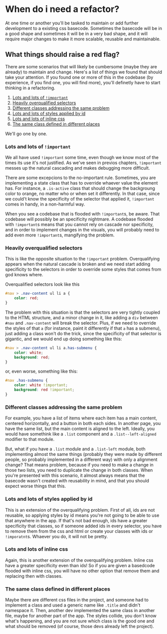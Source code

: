 # When do i need a refactor?

At one time or another you'll be tasked to maintain or add further development to a existing css basecode. Sometimes the basecode will be in a good shape and sometimes it will be in a very bad shape, and it will require major changes to make it more scalable, reusable and maintainable.

## What things should raise a red flag?

There are some scenarios that will likely be cumbersome (maybe they are already) to maintain and change. Here's a list of things we found that should take your attention. If you found one or more of this in the codebase (by experience, if you find one, you will find more), you'll definetly have to start thinking in a refactoring.

1. [Lots and lots of `!important`](#lots-and-lots-of-important)
2. [Heavily overqualified selectors](#heavily-overqualified-selectors)
3. [Different classes addressing the same problem](#different-classes-addressing-the-same-problem)
4. [Lots and lots of styles applied by id](#lots-and-lots-of-styles-applied-by-id)
5. [Lots and lots of inline css](#lots-and-lots-of-inline-css)
6. [The same class defined in different places](#the-same-class-defined-in-different-places)

We'll go one by one.

### Lots and lots of `!important`

We all have used `!important` some time, even though we know most of the times its use it's not justified. As we've seen in previos chapters, `!important` messes up the natural cascading and makes debugging more difficult.

There are some excepcions to the no-important rule. Sometimes, you are implementing a state class that has to override whaever value the element has. For instance, a `.is-active` class that should change the backgroung color to orange, no matter who or when set it differently. In that case, since we could't know the specificity of the selector that applied it, `!important` comes in handy, in a non-harmful way.

When you see a codebase that is flooded with `!important`s, be aware. That codebase will possibly be an specificity nightmare. A codebase flooded with `!important`s means that you cannot rely on cascade nor specificity, and in order to implement changes in the visuals, you will probably need to add even more `!important`s, mangifying the problem.

### Heavily overqualified selectors

This is like the opposite situation to the `!important` problem. Overqualifying appears when the natural cascade is broken and we need start adding specificity to the selectors in order to override some styles that comes from god knows where.

Overqualified selectors look like this

```css
#nav > .nav-content ul li a {
    color: red;
}
```

The problem with this situation is that the selectors are very tightly coupled to the HTML structure, and a minor change in it, like adding a `div` between `#nav` and `.nav-content` will break the selector. Plus, if we need to override the styles of that `a` (for instance, paint it differently if that `a` has a submenu), just adding a class won't do the trick, since the specificity of that selector is gigantic, and we would end up doing something like this:

```css
#nav > .nav-content ul li a.has-submenu {
    color: white;
    background: red;
}
```

or, even worse, something like this:

```css
#nav .has-submenu {
    color: white !important;
    background: red !important;
}
```

### Different classes addressing the same problem

For example, you have a list of items where each item has a main content, centered horizontally, and a button in both each sides. In another page, you have the same list, but the main content is aligned to the left. Ideally, you would have somethink like a `.list` component and a `.list--left-aligned` modifier to that module.

But, what if you have a `.list` module and a `.list-left` module, both implementing almost the same things (probably they were made by different people, so probably implemented in a different way) with only a alignment change? That means problem, because if you need to make a change in those two lists, you need to duplicate the change in both classes. When you're presented with this scenario, it almost always means that the basecode wasn't created with reusability in mind, and that you should expect worse things that this.

### Lots and lots of styles applied by id

This is an extension of the overqualifying problem. First of all, ids are not reusable, so applying styles by id means you're not going to be able to use that anywhere in the app. If that's not bad enough, ids have a greater specificity that classes, so if someone added ids in every selector, you have to remove them from the css and html or create your classes with ids or `!imporatnt`s. Whaever you do, it will not be pretty.

### Lots and lots of inline css

Again, this is another extension of the overqualifying problem. Inline css have a greater specificity even than ids! So if you are given a basedcode flooded with inline css, you will have no other option that remove them and replacing then with classes.

### The same class defined in different places

Maybe there are different css files in the project, and someone had to implement a class and used a generic name like `.title` and didn't namespace it. Then, another dev implemented the same class in another file, maybe for another part of the app. The styles collide, you don't know what's happening, and you are not sure which class is the good one and what should be removed (of course, those devs already left the project).